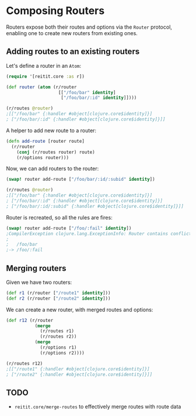 # Composing Routers

Routers expose both their routes and options via the `Router` protocol, enabling one to create new routers from existing ones.

## Adding routes to an existing routers

Let's define a router in an `Atom`:

```clj
(require '[reitit.core :as r])

(def router (atom (r/router
                    [["/foo/bar" identity]
                     ["/foo/bar/:id" identity]])))

(r/routes @router)
;[["/foo/bar" {:handler #object[clojure.core$identity]}]
; ["/foo/bar/:id" {:handler #object[clojure.core$identity]}]]
```

A helper to add new route to a router:

```clj
(defn add-route [router route]
  (r/router
    (conj (r/routes router) route)
    (r/options router)))
```

Now, we can add routers to the router:

```clj
(swap! router add-route ["/foo/bar/:id/:subid" identity])

(r/routes @router)
;[["/foo/bar" {:handler #object[clojure.core$identity]}]
; ["/foo/bar/:id" {:handler #object[clojure.core$identity]}]
; ["/foo/bar/:id/:subid" {:handler #object[clojure.core$identity]}]]
```

Router is recreated, so all the rules are fires:

```clj
(swap! router add-route ["/foo/:fail" identity])
;CompilerException clojure.lang.ExceptionInfo: Router contains conflicting routes:
;
;   /foo/bar
;-> /foo/:fail
```

## Merging routers

Given we have two routers:

```clj
(def r1 (r/router ["/route1" identity]))
(def r2 (r/router ["/route2" identity]))
```

We can create a new router, with merged routes and options:

```clj
(def r12 (r/router
           (merge
             (r/routes r1)
             (r/routes r2))
           (merge
             (r/options r1)
             (r/options r2))))

(r/routes r12)
;[["/route1" {:handler #object[clojure.core$identity]}]
; ["/route2" {:handler #object[clojure.core$identity]}]]
```

## TODO

* `reitit.core/merge-routes` to effectively merge routes with route data

